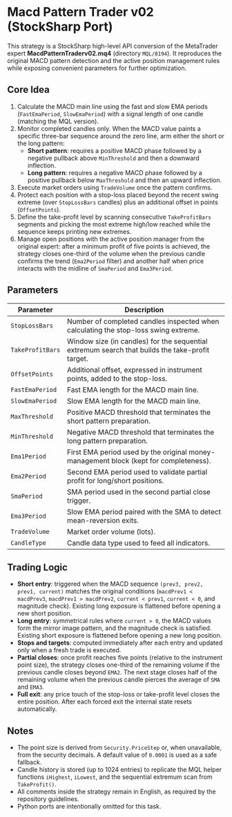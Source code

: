 # Macd Pattern Trader v02 (StockSharp Port)

This strategy is a StockSharp high-level API conversion of the MetaTrader expert **MacdPatternTraderv02.mq4** (directory `MQL/8194`). It reproduces the original MACD pattern detection and the active position management rules while exposing convenient parameters for further optimization.

## Core Idea

1. Calculate the MACD main line using the fast and slow EMA periods (`FastEmaPeriod`, `SlowEmaPeriod`) with a signal length of one candle (matching the MQL version).
2. Monitor completed candles only. When the MACD value paints a specific three-bar sequence around the zero line, arm either the short or the long pattern:
   - **Short pattern**: requires a positive MACD phase followed by a negative pullback above `MinThreshold` and then a downward inflection.
   - **Long pattern**: requires a negative MACD phase followed by a positive pullback below `MaxThreshold` and then an upward inflection.
3. Execute market orders using `TradeVolume` once the pattern confirms.
4. Protect each position with a stop-loss placed beyond the recent swing extreme (over `StopLossBars` candles) plus an additional offset in points (`OffsetPoints`).
5. Define the take-profit level by scanning consecutive `TakeProfitBars` segments and picking the most extreme high/low reached while the sequence keeps printing new extremes.
6. Manage open positions with the active position manager from the original expert: after a minimum profit of five points is achieved, the strategy closes one-third of the volume when the previous candle confirms the trend (`Ema2Period` filter) and another half when price interacts with the midline of `SmaPeriod` and `Ema3Period`.

## Parameters

| Parameter | Description |
|-----------|-------------|
| `StopLossBars` | Number of completed candles inspected when calculating the stop-loss swing extreme. |
| `TakeProfitBars` | Window size (in candles) for the sequential extremum search that builds the take-profit target. |
| `OffsetPoints` | Additional offset, expressed in instrument points, added to the stop-loss. |
| `FastEmaPeriod` | Fast EMA length for the MACD main line. |
| `SlowEmaPeriod` | Slow EMA length for the MACD main line. |
| `MaxThreshold` | Positive MACD threshold that terminates the short pattern preparation. |
| `MinThreshold` | Negative MACD threshold that terminates the long pattern preparation. |
| `Ema1Period` | First EMA period used by the original money-management block (kept for completeness). |
| `Ema2Period` | Second EMA period used to validate partial profit for long/short positions. |
| `SmaPeriod` | SMA period used in the second partial close trigger. |
| `Ema3Period` | Slow EMA period paired with the SMA to detect mean-reversion exits. |
| `TradeVolume` | Market order volume (lots). |
| `CandleType` | Candle data type used to feed all indicators. |

## Trading Logic

- **Short entry**: triggered when the MACD sequence `(prev3, prev2, prev1, current)` matches the original conditions (`macdPrev1 < macdPrev3`, `macdPrev1 > macdPrev2`, `current < prev1`, `current < 0`, and magnitude check). Existing long exposure is flattened before opening a new short position.
- **Long entry**: symmetrical rules where `current > 0`, the MACD values form the mirror image pattern, and the magnitude check is satisfied. Existing short exposure is flattened before opening a new long position.
- **Stops and targets**: computed immediately after each entry and updated only when a fresh trade is executed.
- **Partial closes**: once profit reaches five points (relative to the instrument point size), the strategy closes one-third of the remaining volume if the previous candle closes beyond `EMA2`. The next stage closes half of the remaining volume when the previous candle pierces the average of `SMA` and `EMA3`.
- **Full exit**: any price touch of the stop-loss or take-profit level closes the entire position. After each forced exit the internal state resets automatically.

## Notes

- The point size is derived from `Security.PriceStep` or, when unavailable, from the security decimals. A default value of `0.0001` is used as a safe fallback.
- Candle history is stored (up to 1024 entries) to replicate the MQL helper functions `iHighest`, `iLowest`, and the sequential extremum scan from `TakeProfit()`.
- All comments inside the strategy remain in English, as required by the repository guidelines.
- Python ports are intentionally omitted for this task.
